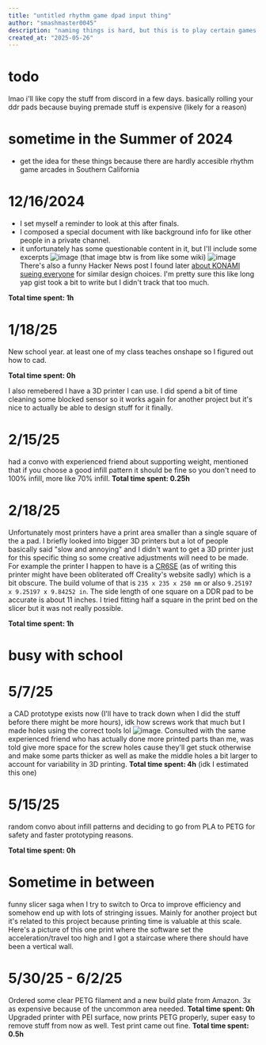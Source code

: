 ```yaml
---
title: "untitled rhythm game dpad input thing"
author: "smashmaster0045"
description: "naming things is hard, but this is to play certain games similar to ITG and StepMania"
created_at: "2025-05-26"
---
```


# todo
lmao i'll like copy the stuff from discord in a few days. basically rolling your ddr pads because buying premade stuff is expensive (likely for a reason)

# sometime in the Summer of 2024
* get the idea for these things because there are hardly accesible rhythm game arcades in Southern California

# 12/16/2024
* I set myself a reminder to look at this after finals.
* I composed a special document with like background info for like other people in a private channel.
* it unfortunately has some questionable content in it, but I'll include some excerpts
![image](https://github.com/user-attachments/assets/20eb7364-6ae9-4b23-b568-757a7f444d1c)
(that image btw is from like some wiki)
![image](https://github.com/user-attachments/assets/6b067dc2-1a08-4cb7-a851-4b535ad49c70)
There's also a funny Hacker News post I found later [about KONAMI sueing everyone](https://news.ycombinator.com/item?id=37146432) for similar design choices. I'm pretty sure this like long yap gist took a bit to write but I didn't track that too much.

**Total time spent: 1h**

# 1/18/25
New school year. at least one of my class teaches onshape so I figured out how to cad.

**Total time spent: 0h**


I also remebered I have a 3D printer I can use. I did spend a bit of time cleaning some blocked sensor so it works again for another project but it's nice to actually be able to design stuff for it finally.

# 2/15/25
had a convo with experienced friend about supporting weight, mentioned that if you choose a good infill pattern it should be fine so you don't need to 100% infill, more like 70% infill. 
**Total time spent: 0.25h**

# 2/18/25
Unfortunately most printers have a print area smaller than a single square of the a pad. I briefly looked into bigger 3D printers but a lot of people basically said "slow and annoying" and I didn't want to get a 3D printer just for this specific thing so some creative adjustments will need to be made. For example the printer I happen to have is a [CR6SE](https://www.creality.com/products/cr-6-se-3d-printer) (as of writing this printer might have been obliterated off Creality's website sadly) which is a bit obscure. The build volume of that is `235 x 235 x 250 mm` or also `9.25197 x 9.25197 x 9.84252 in`. The side length of one square on a DDR pad to be accurate is about 11 inches. I tried fitting half a square in the print bed on the slicer but it was not really possible.

**Total time spent: 1h**

# busy with school

# 5/7/25

a CAD prototype exists now (I'll have to track down when I did the stuff before there might be more hours), idk how screws work that much but I made holes using the correct tools lol
![image](https://github.com/user-attachments/assets/edcd26d4-2adc-4e5f-bdb8-8b00658cd744). Consulted with the same experienced friend who has actually done more printed parts than me, was told give more space for the screw holes cause they'll get stuck otherwise and make some parts thicker as well as make the middle holes a bit larger to account for variability in 3D printing. 
**Total time spent: 4h** (idk I estimated this one)

# 5/15/25
random convo about infill patterns and deciding to go from PLA to PETG for safety and faster prototyping reasons.

**Total time spent: 0h** 

# Sometime in between
funny slicer saga when I try to switch to Orca to improve efficiency and somehow end up with lots of stringing issues. Mainly for another project but it's related to this project because printing time is valuable at this scale. Here's a picture of this one print where the software set the acceleration/travel too high and I got a staircase where there should have been a vertical wall.

<TODO>

# 5/30/25 - 6/2/25
Ordered some clear PETG filament and a new build plate from Amazon. 3x as expensive because of the uncommon area needed. 
**Total time spent: 0h** 
Upgraded printer with PEI surface, now prints PETG properly, super easy to remove stuff from now as well. Test print came out fine.
**Total time spent: 0.5h** 
